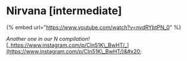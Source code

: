 # Nirvana \[intermediate]

{% embed url="https://www.youtube.com/watch?v=nvdRYbtPN_0" %}

_Another one in our N compilation!_ [_https://www.instagram.com/p/CIn51K\_BwHT/_](https://www.instagram.com/p/CIn51K\_BwHT/)&#x20;
